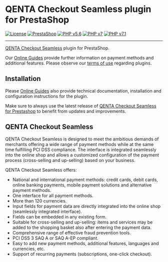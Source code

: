 # QENTA Checkout Seamless plugin for PrestaShop

[![License](https://img.shields.io/badge/license-GPLv2-blue.svg)](https://raw.githubusercontent.com/qenta-cee/prestashop-qcs/master/LICENSE)
[![PrestaShop](https://img.shields.io/badge/PrestaShop-v1.7.5.1-green.svg)](https://www.prestashop.com/)
[![PHP v5.6](https://img.shields.io/badge/php-v5.6-yellow.svg)](http://www.php.net)
[![PHP v7](https://img.shields.io/badge/php-v7.0-yellow.svg)](http://www.php.net)
[![PHP v7.1](https://img.shields.io/badge/php-v7.1-green.svg)](http://www.php.net)


----

[QENTA Checkout Seamless](https://qenta-cee.at/en/payment-solutions/qmore-checkout-seamless/) plugin for PrestaShop. 

Our [Online Guides](https://guides.qenta.com/qmore/start/) provide further information on payment methods and additional features. Please observe our [terms of use](https://guides.qenta.com/shop_plugins/info/#TermsOfUse) regarding plugins.

## Installation
Please [Online Guides](https://guides.qenta.com/shop_plugins/qpay/prestashop/installation/ "Installation details") also provide technical documentation, installation and configuration instructions for the plugin.

Make sure to always use the latest release of [QENTA Checkout Seamless for Prestashop](https://github.com/qenta-cee/prestashop-qcs/releases) to benefit from updates and improvements.


## QENTA Checkout Seamless
QENTA Checkout Seamless is designed to meet the ambitious demands of merchants offering a wide range of payment methods while at the same time fulfilling PCI DSS compliance. The interface is integrated seamlessly into the online shop and allows a customized configuration of the payment process (cross-selling and up-selling) based on your business. 

QENTA Checkout Seamless offers:
- National and international payment methods: credit cards, debit cards, online banking payments, mobile payment solutions and alternative payment methods.
- One interface for all payment methods.
- More than 120 currencies.
- Input fields for payment data are directly integrated into the online shop (seamlessly integrated interface).
- Fields can be embedded in any existing form.
- Suitable for cross-selling and up-selling: items and services may be added to the shopping basket also after entering the payment data.
- Comprehensive range of effective fraud prevention tools.
- PCI DSS 3 SAQ A or SAQ A-EP compliant.
- Easy to add new payment methods, additional features, languages and currencies, etc.
- Support of recurring payments (subscriptions, one-click checkout).
